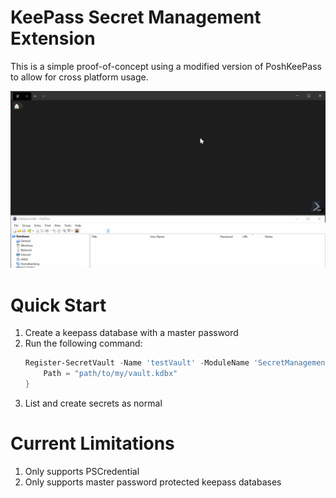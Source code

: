 # KeePass Secret Management Extension

This is a simple proof-of-concept using a modified version of PoshKeePass to allow for cross platform usage.

![KeePass SecretManagement Demo](./images/KeePassSecretManagementDemo.gif)


# Quick Start

1. Create a keepass database with a master password
1. Run the following command:
    ``` powershell
    Register-SecretVault -Name 'testVault' -ModuleName 'SecretManagement.Keepass' -VaultParameters @{
        Path = "path/to/my/vault.kdbx"
    }
    ```
1. List and create secrets as normal

# Current Limitations
1. Only supports PSCredential
1. Only supports master password protected keepass databases